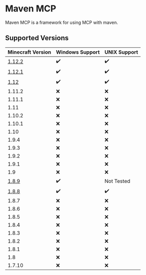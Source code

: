 # Maven MCP

Maven MCP is a framework for using MCP with maven.

## Supported Versions 

| Minecraft Version                                          | Windows Support    | UNIX Support       |
| ---------------------------------------------------------- | ------------------ | ------------------ |
| [1.12.2](https://github.com/mrcorpz/MavenMCP/tree/1.12.2)  | :heavy_check_mark: |	:heavy_check_mark: |
| [1.12.1](https://github.com/mrcorpz/MavenMCP/tree/1.12.1)  | :heavy_check_mark: | :heavy_check_mark: |
| [1.12](https://github.com/mrcorpz/MavenMCP/tree/1.12)      | :heavy_check_mark: | :heavy_check_mark: |
| 1.11.2                                                     | :x:                |	:x:                |
| 1.11.1                                                     | :x:                |	:x:                |
| 1.11                                                       | :x:                |	:x:                |
| 1.10.2                                                     | :x:                |	:x:                |
| 1.10.1                                                     | :x:                |	:x:                |
| 1.10                                                       | :x:                |	:x:                |
| 1.9.4                                                      | :x:                |	:x:                |
| 1.9.3                                                      | :x:                |	:x:                |
| 1.9.2                                                      | :x:                |	:x:                |
| 1.9.1                                                      | :x:                |	:x:                |
| 1.9                                                        | :x:                |	:x:                |
| [1.8.9](https://github.com/mrcorpz/MavenMCP/tree/1.8.9)    | :heavy_check_mark: |	Not Tested         |
| [1.8.8](https://github.com/mrcorpz/MavenMCP/tree/1.8.8)    | :heavy_check_mark: |	:heavy_check_mark: |
| 1.8.7                                                      | :x:                |	:x:                |
| 1.8.6                                                      | :x:                |	:x:                |
| 1.8.5                                                      | :x:                |	:x:                |
| 1.8.4                                                      | :x:                |	:x:                |
| 1.8.3                                                      | :x:                |	:x:                |
| 1.8.2                                                      | :x:                |	:x:                |
| 1.8.1                                                      | :x:                |	:x:                |
| 1.8                                                        | :x:                |	:x:                |
| 1.7.10                                                     | :x:                |	:x:                |
